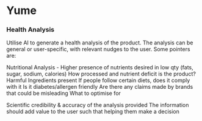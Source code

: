 # Yume

### Health Analysis

Utilise AI to generate a health analysis of the product. The analysis can be general or user-specific, with relevant nudges to the user. Some pointers are:

Nutritional Analysis - Higher presence of nutrients desired in low qty (fats, sugar, sodium, calories)
How processed and nutrient deficit is the product?
Harmful Ingredients present
If people follow certain diets, does it comply with it
Is it diabetes/allergen friendly
Are there any claims made by brands that could be misleading
What to optimise for

Scientific credibility & accuracy of the analysis provided
The information should add value to the user such that helping them make a decision